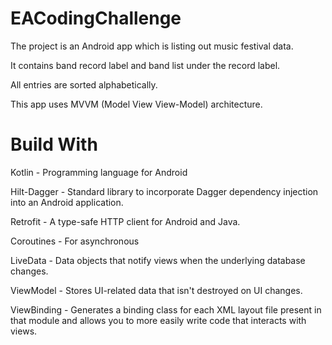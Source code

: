 # EACodingChallenge

The project is an Android app which is listing out music festival data.

It contains band record label and band list under the record label.

All entries are sorted alphabetically.

This app uses MVVM (Model View View-Model) architecture.

# Build With
Kotlin - Programming language for Android

Hilt-Dagger - Standard library to incorporate Dagger dependency injection into an Android application.

Retrofit - A type-safe HTTP client for Android and Java.

Coroutines - For asynchronous

LiveData - Data objects that notify views when the underlying database changes.

ViewModel - Stores UI-related data that isn't destroyed on UI changes.

ViewBinding - Generates a binding class for each XML layout file present in that module and allows you to more easily write code that interacts with views.
